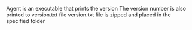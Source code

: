 Agent is an executable that prints the version
The version number is also printed to version.txt file
version.txt file is zipped and placed in the specified folder
